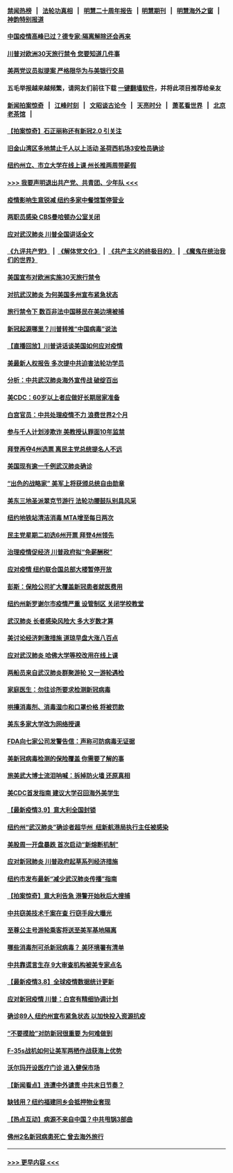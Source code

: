 #### [禁闻热榜](热点新闻.md?=0)  &nbsp;&nbsp;|&nbsp;&nbsp; [法轮功真相](https://github.com/gfw-breaker/truth/blob/master/README.md?=0) &nbsp;&nbsp;|&nbsp;&nbsp; [明慧二十周年报告](https://github.com/gfw-breaker/mh-reports/blob/master/README.md?=0) &nbsp;&nbsp;|&nbsp;&nbsp;[明慧期刊](https://github.com/gfw-breaker/mh-qikan) &nbsp;&nbsp;|&nbsp;&nbsp; [明慧海外之窗](https://github.com/gfw-breaker/mh-news/blob/master/README.md?=0) &nbsp;&nbsp;|&nbsp;&nbsp; [神韵特别报道](https://github.com/gfw-breaker/mh-news/blob/master/shenyun.md?=0)
#### [中国疫情高峰已过？德专家:隔离解除还会再来](../pages/nsc412/n11935994.md?t=03130431) 
#### [川普对欧洲30天旅行禁令 您要知道几件事](../pages/nsc412/n11935870.md?t=03130431) 
#### [美两党议员拟提案 严格限华为与美银行交易](../pages/nsc412/n11935733.md?t=03130431) 
#### 五毛举报越来越频繁，请网友们前往下载 [一键翻墙软件](https://github.com/gfw-breaker/ssr-accounts)，并将此项目推荐给亲友
#### [新闻拍案惊奇](https://github.com/gfw-breaker/banned-news/blob/master/pages/link4.md) &nbsp;&nbsp;|&nbsp;&nbsp; [江峰时刻](https://github.com/gfw-breaker/banned-news/blob/master/pages/link4.md) &nbsp;&nbsp;|&nbsp;&nbsp; [文昭谈古论今](https://github.com/gfw-breaker/banned-news/blob/master/pages/link4.md) &nbsp;&nbsp;|&nbsp;&nbsp; [天亮时分](https://github.com/gfw-breaker/banned-news/blob/master/pages/link4.md) &nbsp;&nbsp;|&nbsp;&nbsp; [萧茗看世界](https://github.com/gfw-breaker/banned-news/blob/master/pages/link4.md) &nbsp;&nbsp;|&nbsp;&nbsp; [北京老茶馆](https://github.com/gfw-breaker/banned-news/blob/master/pages/link4.md) &nbsp;&nbsp;|&nbsp;&nbsp; 
#### [【拍案惊奇】石正丽称还有新冠2.0 引关注](../pages/nsc412/n11934119.md?t=03130431) 
#### [旧金山湾区多地禁止千人以上活动  圣荷西机场3安检员确诊](../pages/nsc412/n11934646.md?t=03130431) 
#### [纽约州立、市立大学在线上课 州长推两周带薪假](../pages/nsc412/n11934353.md?t=03130431) 
#### [>>> 我要声明退出共产党、共青团、少年队 <<<](https://github.com/begood0513/goodnews/blob/master/quit/letter.md) 
#### [疫情影响生意锐减  纽约多家中餐馆暂停营业](../pages/nsc412/n11934327.md?t=03130431) 
#### [两职员感染  CBS曼哈顿办公室关闭](../pages/nsc412/n11934324.md?t=03130431) 
#### [应对武汉肺炎 川普全国讲话全文](../pages/nsc412/n11934150.md?t=03130431) 
#### [《九评共产党》](https://github.com/begood0513/9ping.md/blob/master/README.md) &nbsp;|&nbsp; [《解体党文化》](../../../../jtdwh.md/blob/master/README.md)  &nbsp;|&nbsp; [《共产主义的终极目的》](../../../../gczydzjmd.md/blob/master/README.md) &nbsp;|&nbsp; [《魔鬼在统治我们的世界》](../../../../mgztzwmdsj.md/blob/master/README.md) 
#### [美国宣布对欧洲实施30天旅行禁令](../pages/nsc412/n11933815.md?t=03130431) 
#### [对抗武汉肺炎 为何美国多州宣布紧急状态](../pages/nsc412/n11933167.md?t=03130431) 
#### [旅行禁令下 数百非法中国移民在美边境被捕](../pages/nsc412/n11933581.md?t=03130431) 
#### [新冠起源哪里？川普转推“中国病毒”说法](../pages/nsc412/n11933596.md?t=03130431) 
#### [【直播回放】川普讲话谈美国如何应对疫情](../pages/nsc412/n11933533.md?t=03130431) 
#### [美最新人权报告 多次提中共迫害法轮功学员](../pages/nsc412/n11933487.md?t=03130431) 
#### [分析：中共武汉肺炎海外宣传战 破绽百出](../pages/nsc412/n11933338.md?t=03130431) 
#### [美CDC：60岁以上者应做好长期居家准备](../pages/nsc412/n11933128.md?t=03130431) 
#### [白宫官员：中共处理疫情不力 浪费世界2个月](../pages/nsc412/n11932744.md?t=03130431) 
#### [参与千人计划涉欺诈 美教授认罪面10年监禁](../pages/nsc412/n11932927.md?t=03130431) 
#### [拜登再夺4州选票 离民主党总统提名人不远](../pages/nsc412/n11932668.md?t=03130431) 
#### [美国现有逾一千例武汉肺炎确诊](../pages/nsc412/n11932451.md?t=03130431) 
#### [“出色的战略家” 美军上将获颁总统自由勋章](../pages/nsc412/n11932193.md?t=03130431) 
#### [美东三地圣派翠克节游行  法轮功腰鼓队别具风采](../pages/nsc412/n11931646.md?t=03130431) 
#### [纽约地铁站清洁消毒  MTA增至每日两次](../pages/nsc412/n11931570.md?t=03130431) 
#### [民主党星期二初选6州开票 拜登4州领先](../pages/nsc412/n11931114.md?t=03130431) 
#### [治理疫情促经济 川普政府拟“免薪酬税”](../pages/nsc412/n11931088.md?t=03130431) 
#### [应对疫情 纽约联合国总部大楼暂停开放](../pages/nsc412/n11930658.md?t=03130431) 
#### [彭斯：保险公司扩大覆盖新冠患者就医费用](../pages/nsc412/n11930726.md?t=03130431) 
#### [纽约州新罗谢尔市疫情严重  设管制区 关闭学校教堂](../pages/nsc412/n11930740.md?t=03130431) 
#### [武汉肺炎 长者感染风险大 多大岁数才算](../pages/nsc412/n11930449.md?t=03130431) 
#### [美讨论经济刺激措施 道琼早盘大涨八百点](../pages/nsc412/n11930191.md?t=03130431) 
#### [应对武汉肺炎 哈佛大学等校改用在线上课](../pages/nsc412/n11930193.md?t=03130431) 
#### [两船员来自武汉肺炎群聚游轮 又一游轮遇检](../pages/nsc412/n11929594.md?t=03130431) 
#### [家庭医生：勿往诊所要求检测新冠病毒](../pages/nsc412/n11928883.md?t=03130431) 
#### [哄擡消毒剂、消毒湿巾和口罩价格  将被罚款](../pages/nsc412/n11928907.md?t=03130431) 
#### [美东多家大学改为网络授课](../pages/nsc412/n11928896.md?t=03130431) 
#### [FDA向七家公司发警告信：声称可防病毒无证据](../pages/nsc412/n11928912.md?t=03130431) 
#### [美新冠病毒检测的保险覆盖 你需要了解的事](../pages/nsc412/n11928755.md?t=03130431) 
#### [旅美武大博士流泪呐喊：拆掉防火墙 还原真相](../pages/nsc412/n11928097.md?t=03130431) 
#### [美CDC首发指南 建议大学召回海外美学生](../pages/nsc412/n11928060.md?t=03130431) 
#### [【最新疫情3.9】意大利全国封锁](../pages/nsc412/n11925735.md?t=03130431) 
#### [纽约州“武汉肺炎”确诊者超华州  纽新航港局执行主任被感染](../pages/nsc412/n11927714.md?t=03130431) 
#### [美股周一开盘暴跌 首次启动“新熔断机制”](../pages/nsc412/n11927447.md?t=03130431) 
#### [应对新冠肺炎 川普政府起草系列经济措施](../pages/nsc412/n11927327.md?t=03130431) 
#### [纽约市发布最新“减少武汉肺炎传播”指南](../pages/nsc412/n11926234.md?t=03130431) 
#### [【拍案惊奇】意大利告急 港警开始秋后大搜捕](../pages/nsc412/n11926063.md?t=03130431) 
#### [中共窃美技术千案在查 行窃手段大曝光](../pages/nsc412/n11874117.md?t=03130431) 
#### [至尊公主号游轮乘客将送至美军基地隔离](../pages/nsc412/n11925689.md?t=03130431) 
#### [哪些消毒剂可杀新冠病毒？ 美环境署有清单](../pages/nsc412/n11923343.md?t=03130431) 
#### [中共靠谎言生存 9大审查机构被美专家点名](../pages/nsc412/n11925444.md?t=03130431) 
#### [【最新疫情3.8】全球疫情数据统计更新](../pages/nsc412/n11923562.md?t=03130431) 
#### [应对新冠疫情 川普：白宫有精细协调计划](../pages/nsc412/n11925128.md?t=03130431) 
#### [确诊89人  纽约州宣布紧急状态  以加快投入资源抗疫](../pages/nsc412/n11925077.md?t=03130431) 
#### [“不要摸脸”对防新冠很重要 为何难做到](../pages/nsc412/n11916113.md?t=03130431) 
#### [F-35s战机如何让美军两栖作战获海上优势](../pages/nsc412/n11896520.md?t=03130431) 
#### [沃尔玛开设医疗门诊 进入健保市场](../pages/nsc412/n11923534.md?t=03130431) 
#### [【新闻看点】连遭中外谴责 中共末日节奏？](../pages/nsc412/n11923402.md?t=03130431) 
#### [缺钱用？纽约福建同乡会抵押物业套现](../pages/nsc412/n11923090.md?t=03130431) 
#### [【热点互动】病源不来自中国？中共甩锅3部曲](../pages/nsc412/n11923404.md?t=03130431) 
#### [佛州2名新冠病患死亡 曾去海外旅行](../pages/nsc412/n11923309.md?t=03130431) 

----
#### [ >>> 更早内容 <<< ](../indexes/nsc412-earlier.md)
